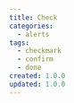 ```yaml
---
title: Check
categories:
  - alerts
tags:
  - checkmark
  - confirm
  - done
created: 1.0.0
updated: 1.0.0
---
```

